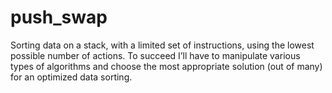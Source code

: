 # push_swap
Sorting data on a stack, with a limited set of instructions, using the lowest possible number of actions. To succeed I’ll have to manipulate various types of algorithms and choose the most appropriate solution (out of many) for an optimized data sorting.
